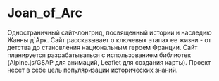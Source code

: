 # Joan_of_Arc
Одностраничный сайт-лонгрид, посвященный истории и наследию Жанны д`Арк. Сайт рассказывает о ключевых этапах ее жизни - от детства до становления национальным героем Франции. Сайт планируется разрабатываться с использованием библиотек (Alpine.js/GSAP для анимаций, Leaflet для создания карты). Проект несет в себе цель популяризации исторических знаний. 

